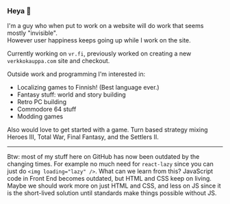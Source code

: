 ### Heya 👋

I'm a guy who when put to work on a website will do work that seems mostly "invisible".<br>
However user happiness keeps going up while I work on the site.

Currently working on `vr.fi`, previously worked on creating a new `verkkokauppa.com` site and checkout.

Outside work and programming I'm interested in:

- Localizing games to Finnish! (Best language ever.)
- Fantasy stuff: world and story building
- Retro PC building
- Commodore 64 stuff
- Modding games

Also would love to get started with a game. Turn based strategy mixing Heroes III, Total War, Final Fantasy, and the Settlers II.

----

Btw: most of my stuff here on GitHub has now been outdated by the changing times. For example no much need for `react-lazy` since you can just do `<img loading="lazy" />`. What can we learn from this? JavaScript code in Front End becomes outdated, but HTML and CSS keep on living. Maybe we should work more on just HTML and CSS, and less on JS since it is the short-lived solution until standards make things possible without JS.
